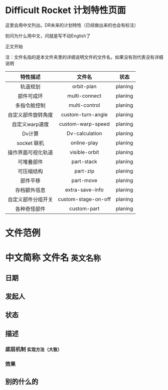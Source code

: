 # Difficult Rocket 计划特性页面

这里会用中文列出。DR未来的计划特性（已经做出来的也会有标注）

别问为什么用中文，问就是写不动English了

正文开始

注：文件名指的是本文件夹里的详细说明文件的文件名，如果没有则代表没有详细说明

|   特性描述    |         文件名         |   状态    |
|:---------:|:-------------------:|:-------:|
|   轨道规划    |     orbit-plan      | planing |
|   部件可成环   |    multi-connect    | planing |
|  多指令舱控制   |    multi-control    | planing |
| 自定义部件旋转角度 |  custom-turn-angle  | planing |
| 自定义warp速度 |  custom-warp-speed  | planing |
|   Dv计算    |   Dv-calculation    | planing |
| socket 联机 |     online-play     | planing |
| 操作界面可视化轨道 |    visible-orbit    | planing |
|   可堆叠部件   |     part-stack      | planing |
|   可压缩结构   |      part-zip       | planing |
|   部件平移    |      part-move      | planing |
|  存档额外信息   |   extra-save-info   | planing |
| 自定义部件分组开关 | custom-stage-on-off | planing |
|  各种奇怪部件   |     custom-part     | planing |

# 文件范例

# 中文简称 文件名 `英文名称`

## 日期

## 发起人

## 状态

## 描述

### 底层机制 `实现方法（大致）`

### 效果

## 别的什么的
